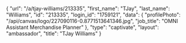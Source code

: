 {
    "url": "\/a\/tjay-williams\/213335",
    "first_name": "TJay",
    "last_name": "Williams",
    "id": "213335",
    "login_id": "1759121",
    "data": {
        "profilePhoto": "\/api\/canvas\/logo\/227090116-0.8771513641346.jpg",
        "job_title": "OMNI Assistant Merchandise Planner"
    },
    "type": "captivate",
    "layout": "ambassador",
    "title": "TJay Williams"
}